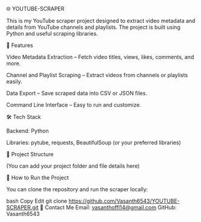 🌐 YOUTUBE-SCRAPER

This is my YouTube scraper project designed to extract video metadata and details from YouTube channels and playlists.
The project is built using Python and useful scraping libraries.

📌 Features

Video Metadata Extraction – Fetch video titles, views, likes, comments, and more.

Channel and Playlist Scraping – Extract videos from channels or playlists easily.

Data Export – Save scraped data into CSV or JSON files.

Command Line Interface – Easy to run and customize.

🛠️ Tech Stack

Backend: Python

Libraries: pytube, requests, BeautifulSoup (or your preferred libraries)

📂 Project Structure

(You can add your project folder and file details here)

🚀 How to Run the Project

You can clone the repository and run the scraper locally:

bash
Copy
Edit
git clone https://github.com/Vasanth6543/YOUTUBE-SCRAPER.git
📧 Contact Me
Email: vasanthoffl14@gmail.com
GitHub: Vasanth6543
